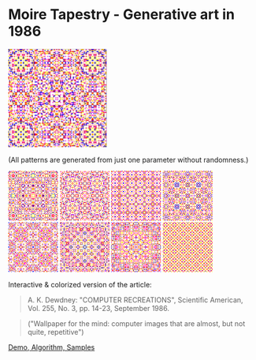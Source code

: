 # Moire Tapestry - Generative art in 1986

<img src="img/movie.gif">

(All patterns are generated from just one parameter without randomness.)

<img src="img/tapestry0.1478000.png" width="20%"> <img src="img/tapestry1.5600000.png" width="20%"> <img src="img/tapestry10.5883000.png" width="20%"> <img src="img/tapestry10.7728000.png" width="20%">
<img src="img/tapestry11.6400000.png" width="20%"> <img src="img/tapestry2.3566000.png" width="20%"> <img src="img/tapestry8.8415000.png" width="20%"> <img src="img/tapestry9.6667000.png" width="20%">

Interactive & colorized version of the article:

> A. K. Dewdney: "COMPUTER RECREATIONS", Scientific American, Vol. 255, No. 3, pp. 14-23, September 1986.

> ("Wallpaper for the mind: computer images that are almost, but not quite, repetitive")

[Demo, Algorithm, Samples](http://kaorahi.github.io/moireTapestry/moire.html)
